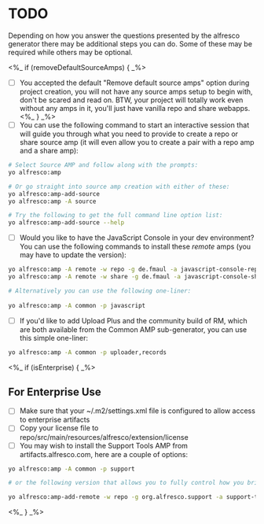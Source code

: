 TODO
====

Depending on how you answer the questions presented by the alfresco generator
there may be additional steps you can do. Some of these may be required while
others may be optional.

<%_ if (removeDefaultSourceAmps) { _%>
- [ ] You accepted the default "Remove default source amps" option during
      project creation, you will not have any source amps setup to begin 
      with, don't be scared and read on. BTW, your project will totally
      work even without any amps in it, you'll just have vanilla repo
      and share webapps.
<%_ } _%>
- [ ] You can use the following command to start an interactive session 
      that will guide you through what you need to provide to create
      a repo or share source amp (it will even allow you to create a pair
      with a repo amp and a share amp):
      
```bash
# Select Source AMP and follow along with the prompts:
yo alfresco:amp

# Or go straight into source amp creation with either of these:
yo alfresco:amp-add-source
yo alfresco:amp -A source

# Try the following to get the full command line option list:
yo alfresco:amp-add-source --help
```

- [ ] Would you like to have the JavaScript Console in your dev environment?
      You can use the following commands to install these *remote* amps 
      (you may have to update the version):

```bash
yo alfresco:amp -A remote -w repo -g de.fmaul -a javascript-console-repo -v 0.6
yo alfresco:amp -A remote -w share -g de.fmaul -a javascript-console-share -v 0.6

# Alternatively you can use the following one-liner:
      
yo alfresco:amp -A common -p javascript
```

- [ ] If you'd like to add Upload Plus and the community build of RM, 
      which are both available from the Common AMP sub-generator, you 
      can use this simple one-liner:
      
```bash
yo alfresco:amp -A common -p uploader,records
```

<%_ if (isEnterprise) { _%>

For Enterprise Use
------------------

- [ ] Make sure that your ~/.m2/settings.xml file is configured to allow access to enterprise artifacts
- [ ] Copy your license file to repo/src/main/resources/alfresco/extension/license
- [ ] You may wish to install the Support Tools AMP from artifacts.alfresco.com, here are a couple of options:

```bash
yo alfresco:amp -A common -p support

# or the following version that allows you to fully control how you bring the amp in

yo alfresco:amp-add-remote -w repo -g org.alfresco.support -a support-tools -v 1.10
```

<%_ } _%>
